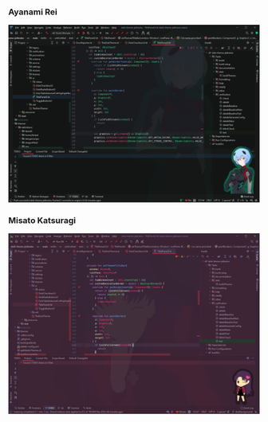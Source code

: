 ### Ayanami Rei

![rei_dark code](../assets/screenshots/eva/rei_dark_code.png)

### Misato Katsuragi

![misato_dark code](../assets/screenshots/eva/misato_dark_code.png)

